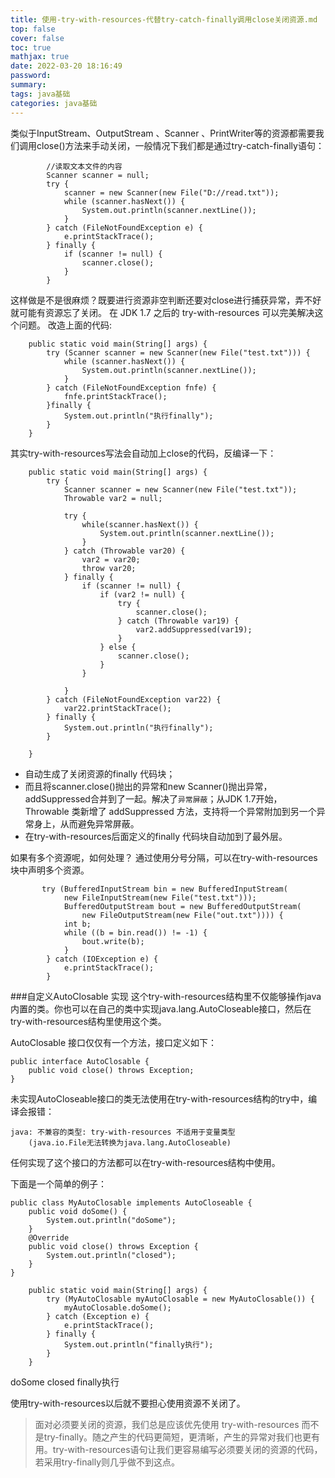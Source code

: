 ```yaml
---
title: 使用-try-with-resources-代替try-catch-finally调用close关闭资源.md
top: false
cover: false
toc: true
mathjax: true
date: 2022-03-20 18:16:49
password:
summary:
tags: java基础
categories: java基础
---
```

类似于InputStream、OutputStream 、Scanner 、PrintWriter等的资源都需要我们调用close()方法来手动关闭，一般情况下我们都是通过try-catch-finally语句：
~~~
        //读取文本文件的内容
        Scanner scanner = null;
        try {
            scanner = new Scanner(new File("D://read.txt"));
            while (scanner.hasNext()) {
                System.out.println(scanner.nextLine());
            }
        } catch (FileNotFoundException e) {
            e.printStackTrace();
        } finally {
            if (scanner != null) {
                scanner.close();
            }
        }
~~~
这样做是不是很麻烦？既要进行资源非空判断还要对close进行捕获异常，弄不好就可能有资源忘了关闭。
在 JDK 1.7 之后的 try-with-resources 可以完美解决这个问题。
改造上面的代码:
~~~
    public static void main(String[] args) {
        try (Scanner scanner = new Scanner(new File("test.txt"))) {
            while (scanner.hasNext()) {
                System.out.println(scanner.nextLine());
            }
        } catch (FileNotFoundException fnfe) {
            fnfe.printStackTrace();
        }finally {
            System.out.println("执行finally");
        }
    }
~~~
其实try-with-resources写法会自动加上close的代码，反编译一下：
~~~
    public static void main(String[] args) {
        try {
            Scanner scanner = new Scanner(new File("test.txt"));
            Throwable var2 = null;

            try {
                while(scanner.hasNext()) {
                    System.out.println(scanner.nextLine());
                }
            } catch (Throwable var20) {
                var2 = var20;
                throw var20;
            } finally {
                if (scanner != null) {
                    if (var2 != null) {
                        try {
                            scanner.close();
                        } catch (Throwable var19) {
                            var2.addSuppressed(var19);
                        }
                    } else {
                        scanner.close();
                    }
                }

            }
        } catch (FileNotFoundException var22) {
            var22.printStackTrace();
        } finally {
            System.out.println("执行finally");
        }

    }

~~~
- 自动生成了关闭资源的finally 代码块；
- 而且将scanner.close()抛出的异常和new Scanner()抛出异常，addSuppressed合并到了一起。解决了`异常屏蔽`；从JDK 1.7开始，Throwable 类新增了 addSuppressed 方法，支持将一个异常附加到另一个异常身上，从而避免异常屏蔽。
- 在try-with-resources后面定义的finally 代码块自动加到了最外层。



如果有多个资源呢，如何处理？
通过使用分号分隔，可以在try-with-resources块中声明多个资源。
~~~
       try (BufferedInputStream bin = new BufferedInputStream(
            new FileInputStream(new File("test.txt")));
            BufferedOutputStream bout = new BufferedOutputStream(
                new FileOutputStream(new File("out.txt")))) {
            int b;
            while ((b = bin.read()) != -1) {
                bout.write(b);
            }
        } catch (IOException e) {
            e.printStackTrace();
        }
~~~



###自定义AutoClosable 实现
这个try-with-resources结构里不仅能够操作java内置的类。你也可以在自己的类中实现java.lang.AutoCloseable接口，然后在try-with-resources结构里使用这个类。

AutoClosable 接口仅仅有一个方法，接口定义如下：
~~~
public interface AutoClosable {
    public void close() throws Exception;
}
~~~

未实现AutoCloseable接口的类无法使用在try-with-resources结构的try中，编译会报错：
~~~
java: 不兼容的类型: try-with-resources 不适用于变量类型
    (java.io.File无法转换为java.lang.AutoCloseable)
~~~

任何实现了这个接口的方法都可以在try-with-resources结构中使用。

下面是一个简单的例子：
~~~
public class MyAutoClosable implements AutoCloseable {
    public void doSome() {
        System.out.println("doSome");
    }
    @Override
    public void close() throws Exception {
        System.out.println("closed");
    }
}

~~~

~~~
    public static void main(String[] args) {
        try (MyAutoClosable myAutoClosable = new MyAutoClosable()) {
            myAutoClosable.doSome();
        } catch (Exception e) {
            e.printStackTrace();
        } finally {
            System.out.println("finally执行");
        }
    }
~~~
doSome
closed
finally执行

使用try-with-resources以后就不要担心使用资源不关闭了。

>面对必须要关闭的资源，我们总是应该优先使用 try-with-resources 而不是try-finally。随之产生的代码更简短，更清晰，产生的异常对我们也更有用。try-with-resources语句让我们更容易编写必须要关闭的资源的代码，若采用try-finally则几乎做不到这点。
